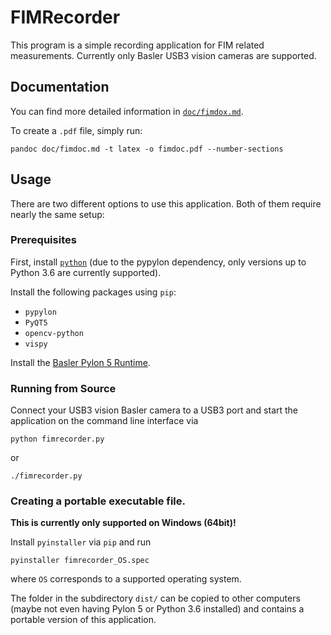 # FIMRecorder

This program is
a simple recording application for FIM related
measurements. 
Currently only Basler USB3 vision cameras are supported.

## Documentation

You can find more detailed information in [`doc/fimdox.md`](https://github.com/fncnt/fimrecorder/blob/master/doc/fimdoc.md).

To create a `.pdf` file, simply run:
```
pandoc doc/fimdoc.md -t latex -o fimdoc.pdf --number-sections
```

## Usage
There are two different options to use this application.
Both of them require nearly the same setup:

### Prerequisites

First, install [`python`](https://www.python.org/)
(due to the pypylon dependency, only versions 
up to Python 3.6 are currently supported).

Install the following packages using `pip`:
- `pypylon`
- `PyQT5`
- `opencv-python`
- `vispy`

Install the [Basler Pylon 5 Runtime](https://www.baslerweb.com/de/vertrieb-support/downloads/downloads-software/pylon-5-0-12-runtime/).

### Running from Source

Connect your USB3 vision Basler camera to a USB3 port
and start the application on the command line interface via
```
python fimrecorder.py
```
or
```
./fimrecorder.py
```

### Creating a portable executable file.
**This is currently only supported on Windows (64bit)!**

Install `pyinstaller` via `pip` and run
```
pyinstaller fimrecorder_OS.spec
```
where `OS` corresponds to a supported operating system.

The folder in the subdirectory `dist/` can be copied 
to other computers (maybe not even having Pylon 5 
or Python 3.6 installed) and contains a portable version
of this application.
